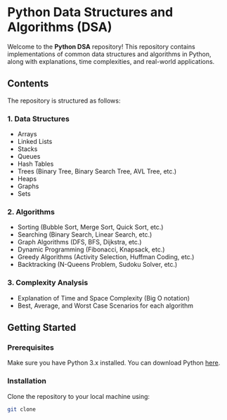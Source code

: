 # Python Data Structures and Algorithms (DSA)

Welcome to the **Python DSA** repository! This repository contains implementations of common data structures and algorithms in Python, along with explanations, time complexities, and real-world applications.

## Contents

The repository is structured as follows:

### 1. Data Structures
- Arrays
- Linked Lists
- Stacks
- Queues
- Hash Tables
- Trees (Binary Tree, Binary Search Tree, AVL Tree, etc.)
- Heaps
- Graphs
- Sets

### 2. Algorithms
- Sorting (Bubble Sort, Merge Sort, Quick Sort, etc.)
- Searching (Binary Search, Linear Search, etc.)
- Graph Algorithms (DFS, BFS, Dijkstra, etc.)
- Dynamic Programming (Fibonacci, Knapsack, etc.)
- Greedy Algorithms (Activity Selection, Huffman Coding, etc.)
- Backtracking (N-Queens Problem, Sudoku Solver, etc.)

### 3. Complexity Analysis
- Explanation of Time and Space Complexity (Big O notation)
- Best, Average, and Worst Case Scenarios for each algorithm

## Getting Started

### Prerequisites
Make sure you have Python 3.x installed. You can download Python [here](https://www.python.org/downloads/).

### Installation
Clone the repository to your local machine using:
```bash
git clone 

